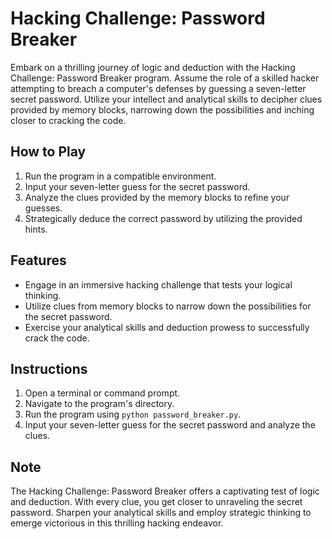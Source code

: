 # Hacking Challenge: Password Breaker

Embark on a thrilling journey of logic and deduction with the Hacking Challenge: Password Breaker program. Assume the role of a skilled hacker attempting to breach a computer's defenses by guessing a seven-letter secret password. Utilize your intellect and analytical skills to decipher clues provided by memory blocks, narrowing down the possibilities and inching closer to cracking the code.

## How to Play

1. Run the program in a compatible environment.
2. Input your seven-letter guess for the secret password.
3. Analyze the clues provided by the memory blocks to refine your guesses.
4. Strategically deduce the correct password by utilizing the provided hints.

## Features

- Engage in an immersive hacking challenge that tests your logical thinking.
- Utilize clues from memory blocks to narrow down the possibilities for the secret password.
- Exercise your analytical skills and deduction prowess to successfully crack the code.

## Instructions

1. Open a terminal or command prompt.
2. Navigate to the program's directory.
3. Run the program using `python password_breaker.py`.
4. Input your seven-letter guess for the secret password and analyze the clues.

## Note

The Hacking Challenge: Password Breaker offers a captivating test of logic and deduction. With every clue, you get closer to unraveling the secret password. Sharpen your analytical skills and employ strategic thinking to emerge victorious in this thrilling hacking endeavor.
